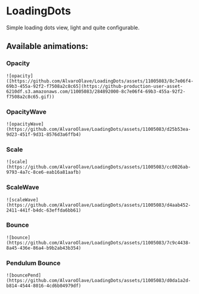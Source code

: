 # LoadingDots

Simple loading dots view, light and quite configurable.


## Available animations:

### Opacity

    ![opacity]([https://github.com/AlvaroOlave/LoadingDots/assets/11005083/8c7e06f4-69b3-455a-92f2-f7508a2c8c65](https://github-production-user-asset-6210df.s3.amazonaws.com/11005083/284892000-8c7e06f4-69b3-455a-92f2-f7508a2c8c65.gif))

### OpacityWave

    ![opacityWave](https://github.com/AlvaroOlave/LoadingDots/assets/11005083/d25b53ea-9d23-451f-9d31-8576d3a6ffb4)

### Scale

    ![scale](https://github.com/AlvaroOlave/LoadingDots/assets/11005083/cc0026ab-9793-4a7c-8ce6-eab16a81aafb)

### ScaleWave

    ![scaleWave](https://github.com/AlvaroOlave/LoadingDots/assets/11005083/d4aab452-2411-441f-b4dc-63effda6bb61)

### Bounce

    ![bounce](https://github.com/AlvaroOlave/LoadingDots/assets/11005083/7c9c4438-8a45-436e-86a4-b9b2ab43b354)

### Pendulum Bounce

    ![bouncePend](https://github.com/AlvaroOlave/LoadingDots/assets/11005083/d0da1a2d-b814-4544-8016-4cd6b04979df)
